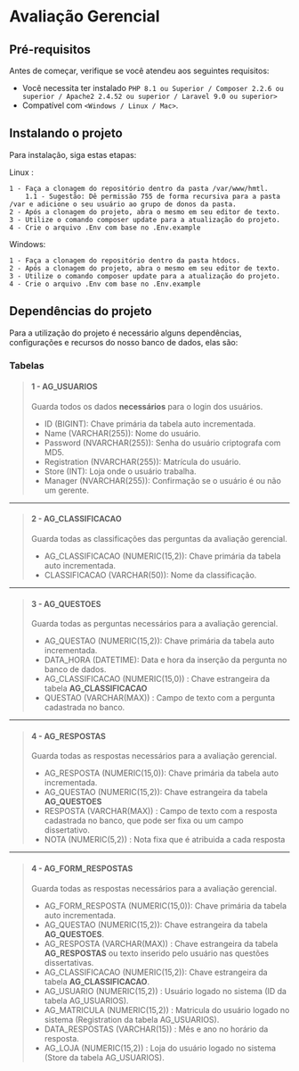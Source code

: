 # Avaliação Gerencial 

## Pré-requisitos

Antes de começar, verifique se você atendeu aos seguintes requisitos:

* Você necessita ter instalado `PHP 8.1 ou Superior / Composer 2.2.6 ou superior / Apache2 2.4.52 ou superior / Laravel 9.0 ou superior>`
* Compatível com  `<Windows / Linux / Mac>`.


## Instalando o projeto 

Para instalação, siga estas etapas:

Linux :
```
1 - Faça a clonagem do repositório dentro da pasta /var/www/hmtl.
    1.1 - Sugestão: Dê permissão 755 de forma recursiva para a pasta /var e adicione o seu usuário ao grupo de donos da pasta. 
2 - Após a clonagem do projeto, abra o mesmo em seu editor de texto. 
3 - Utilize o comando composer update para a atualização do projeto.
4 - Crie o arquivo .Env com base no .Env.example
```

Windows:
```
1 - Faça a clonagem do repositório dentro da pasta htdocs.
2 - Após a clonagem do projeto, abra o mesmo em seu editor de texto. 
3 - Utilize o comando composer update para a atualização do projeto.
4 - Crie o arquivo .Env com base no .Env.example
```

## Dependências do projeto

Para a utilização do projeto é necessário alguns dependências, configurações e recursos do nosso banco de dados, elas são:

### Tabelas 

> #### 1 - AG_USUARIOS
> Guarda todos os dados **necessários** para o login dos usuários.
> - ID (BIGINT): Chave primária da tabela auto incrementada. 
> - Name (VARCHAR(255)): Nome do usuário.
> - Password (NVARCHAR(255)): Senha do usuário criptografa com MD5.
> - Registration (NVARCHAR(255)): Matrícula do usuário.
> - Store (INT): Loja onde o usuário trabalha.
> - Manager (NVARCHAR(255)): Confirmação se o usuário é ou não um gerente.

---

> #### 2 - AG_CLASSIFICACAO
> Guarda todas as classificações das perguntas da avaliação gerencial.
> - AG_CLASSIFICACAO (NUMERIC(15,2)): Chave primária da tabela auto incrementada. 
> - CLASSIFICACAO (VARCHAR(50)): Nome da classificação.

---

> #### 3 - AG_QUESTOES
> Guarda todas as perguntas necessários para a avaliação gerencial.
> - AG_QUESTAO (NUMERIC(15,2)): Chave primária da tabela auto incrementada. 
> - DATA_HORA (DATETIME): Data e hora da inserção da pergunta no banco de dados.
> - AG_CLASSIFICACAO (NUMERIC(15,0)) : Chave estrangeira da tabela <STRONG>AG_CLASSIFICACAO</STRONG>
> - QUESTAO (VARCHAR(MAX)) : Campo de texto com a pergunta cadastrada no banco.
    
---

> #### 4 - AG_RESPOSTAS
> Guarda todas as respostas necessários para a avaliação gerencial.
> - AG_RESPOSTA (NUMERIC(15,0)): Chave primária da tabela auto incrementada. 
> - AG_QUESTAO (NUMERIC(15,2)): Chave estrangeira da tabela <STRONG>AG_QUESTOES</STRONG>
> - RESPOSTA (VARCHAR(MAX)) : Campo de texto com a resposta cadastrada no banco, que pode ser fixa ou um campo dissertativo.
> - NOTA (NUMERIC(5,2)) : Nota fixa que é atribuida a cada resposta
    
 ---

> #### 4 - AG_FORM_RESPOSTAS
> Guarda todas as respostas necessários para a avaliação gerencial.
> - AG_FORM_RESPOSTA (NUMERIC(15,0)): Chave primária da tabela auto incrementada. 
> - AG_QUESTAO (NUMERIC(15,2)): Chave estrangeira da tabela <STRONG>AG_QUESTOES</STRONG>.
> - AG_RESPOSTA (VARCHAR(MAX)) : Chave estrangeira da tabela <STRONG>AG_RESPOSTAS</STRONG> ou texto inserido pelo usuário nas questões dissertativas.
> - AG_CLASSIFICACAO (NUMERIC(15,2)): Chave estrangeira da tabela <STRONG>AG_CLASSIFICACAO</STRONG>.
> - AG_USUARIO (NUMERIC(15,2)) : Usuário logado no sistema (ID da tabela AG_USUARIOS).
> - AG_MATRICULA (NUMERIC(15,2)) : Matricula do usuário logado no sistema (Registration da tabela AG_USUARIOS).
> - DATA_RESPOSTAS (VARCHAR(15)) : Mês e ano no horário da resposta.
> - AG_LOJA (NUMERIC(15,2)) : Loja do usuário logado no sistema (Store da tabela AG_USUARIOS).


 
